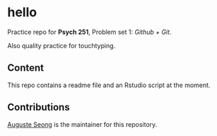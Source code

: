 # hello
Practice repo for **Psych 251**, Problem set 1: *Github + Git*.

Also quality practice for touchtyping.

## Content

This repo contains a readme file and an Rstudio script at the moment.

## Contributions

[Auguste Seong](https://github.com/augseong/) is the maintainer for this repository.

